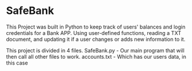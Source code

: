 # SafeBank
This Project was built in Python to keep track
of users' balances and login credentials for a Bank APP.
Using user-defined functions, reading a TXT document,
and updating it if a user changes or adds new
information to it.

This project is divided in 4 files.
SafeBank.py - Our main program that will then call all other files to work.
accounts.txt - Which has our users data, in this case 

